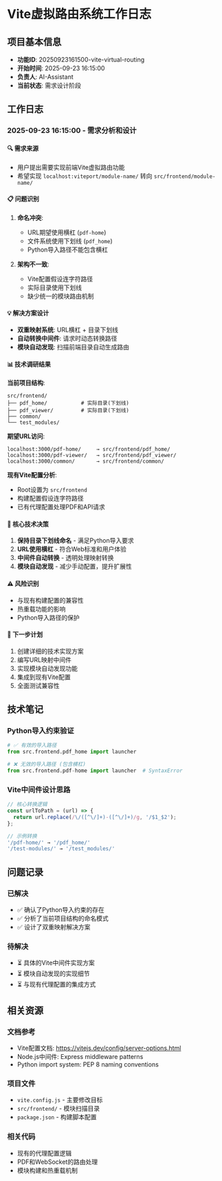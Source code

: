 # Vite虚拟路由系统工作日志

## 项目基本信息
- **功能ID**: 20250923161500-vite-virtual-routing
- **开始时间**: 2025-09-23 16:15:00
- **负责人**: AI-Assistant
- **当前状态**: 需求设计阶段

## 工作日志

### 2025-09-23 16:15:00 - 需求分析和设计

#### 🔍 需求来源
- 用户提出需要实现前端Vite虚拟路由功能
- 希望实现 `localhost:viteport/module-name/` 转向 `src/frontend/module-name/`

#### 📋 问题识别
1. **命名冲突**:
   - URL期望使用横杠 (`pdf-home`)
   - 文件系统使用下划线 (`pdf_home`)
   - Python导入路径不能包含横杠

2. **架构不一致**:
   - Vite配置假设连字符路径
   - 实际目录使用下划线
   - 缺少统一的模块路由机制

#### 💡 解决方案设计
- **双重映射系统**: URL横杠 + 目录下划线
- **自动转换中间件**: 请求时动态转换路径
- **模块自动发现**: 扫描前端目录自动生成路由

#### 📊 技术调研结果

**当前项目结构**:
```
src/frontend/
├── pdf_home/           # 实际目录(下划线)
├── pdf_viewer/         # 实际目录(下划线)
├── common/
└── test_modules/
```

**期望URL访问**:
```
localhost:3000/pdf-home/     → src/frontend/pdf_home/
localhost:3000/pdf-viewer/   → src/frontend/pdf_viewer/
localhost:3000/common/       → src/frontend/common/
```

**现有Vite配置分析**:
- Root设置为 `src/frontend`
- 构建配置假设连字符路径
- 已有代理配置处理PDF和API请求

#### 🎯 核心技术决策
1. **保持目录下划线命名** - 满足Python导入要求
2. **URL使用横杠** - 符合Web标准和用户体验
3. **中间件自动转换** - 透明处理映射转换
4. **模块自动发现** - 减少手动配置，提升扩展性

#### ⚠️ 风险识别
- 与现有构建配置的兼容性
- 热重载功能的影响
- Python导入路径的保护

#### 📝 下一步计划
1. 创建详细的技术实现方案
2. 编写URL映射中间件
3. 实现模块自动发现功能
4. 集成到现有Vite配置
5. 全面测试兼容性

## 技术笔记

### Python导入约束验证
```python
# ✅ 有效的导入路径
from src.frontend.pdf_home import launcher

# ❌ 无效的导入路径 (包含横杠)
from src.frontend.pdf-home import launcher  # SyntaxError
```

### Vite中间件设计思路
```javascript
// 核心转换逻辑
const urlToPath = (url) => {
  return url.replace(/\/([^\/]+)-([^\/]+)/g, '/$1_$2');
};

// 示例转换
'/pdf-home/' → '/pdf_home/'
'/test-modules/' → '/test_modules/'
```

## 问题记录

### 已解决
- ✅ 确认了Python导入约束的存在
- ✅ 分析了当前项目结构的命名模式
- ✅ 设计了双重映射解决方案

### 待解决
- ⏳ 具体的Vite中间件实现方案
- ⏳ 模块自动发现的实现细节
- ⏳ 与现有代理配置的集成方式

## 相关资源

### 文档参考
- Vite配置文档: https://vitejs.dev/config/server-options.html
- Node.js中间件: Express middleware patterns
- Python import system: PEP 8 naming conventions

### 项目文件
- `vite.config.js` - 主要修改目标
- `src/frontend/` - 模块扫描目录
- `package.json` - 构建脚本配置

### 相关代码
- 现有的代理配置逻辑
- PDF和WebSocket的路由处理
- 模块构建和热重载机制